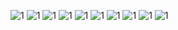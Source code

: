 ![1](https://raw.githubusercontent.com/hunganhfb-org/tailieuhoc/refs/heads/main/lop12/toan/GI%C3%81O%20VI%C3%8AN%20NG%E1%BB%8CC%20HUY%E1%BB%80N%20LB/BON%20SEASON%202026%20-%20STEP%201%20%7C%20N%E1%BB%80N%20T%E1%BA%A2NG%20TO%C3%81N%2012%20%7C%208%20%C4%90I%E1%BB%82M/PART%201.%20GI%E1%BA%A2I%20T%C3%8DCH/Chapter%202.%20Nguy%C3%AAn%20h%C3%A0m%20v%C3%A0%20t%C3%ADch%20ph%C3%A2n/Theme%209.%20%E1%BB%A8ng%20d%E1%BB%A5ng%20c%E1%BB%A7a%20t%C3%ADch%20ph%C3%A2n%20v%C3%A0o%20t%C3%ADnh%20di%E1%BB%87n%20t%C3%ADch%20h%C3%ACnh%20ph%E1%BA%B3ng/anh_1.jpg)
![1](https://raw.githubusercontent.com/hunganhfb-org/tailieuhoc/refs/heads/main/lop12/toan/GI%C3%81O%20VI%C3%8AN%20NG%E1%BB%8CC%20HUY%E1%BB%80N%20LB/BON%20SEASON%202026%20-%20STEP%201%20%7C%20N%E1%BB%80N%20T%E1%BA%A2NG%20TO%C3%81N%2012%20%7C%208%20%C4%90I%E1%BB%82M/PART%201.%20GI%E1%BA%A2I%20T%C3%8DCH/Chapter%202.%20Nguy%C3%AAn%20h%C3%A0m%20v%C3%A0%20t%C3%ADch%20ph%C3%A2n/Theme%209.%20%E1%BB%A8ng%20d%E1%BB%A5ng%20c%E1%BB%A7a%20t%C3%ADch%20ph%C3%A2n%20v%C3%A0o%20t%C3%ADnh%20di%E1%BB%87n%20t%C3%ADch%20h%C3%ACnh%20ph%E1%BA%B3ng/anh_2.jpg)
![1](https://raw.githubusercontent.com/hunganhfb-org/tailieuhoc/refs/heads/main/lop12/toan/GI%C3%81O%20VI%C3%8AN%20NG%E1%BB%8CC%20HUY%E1%BB%80N%20LB/BON%20SEASON%202026%20-%20STEP%201%20%7C%20N%E1%BB%80N%20T%E1%BA%A2NG%20TO%C3%81N%2012%20%7C%208%20%C4%90I%E1%BB%82M/PART%201.%20GI%E1%BA%A2I%20T%C3%8DCH/Chapter%202.%20Nguy%C3%AAn%20h%C3%A0m%20v%C3%A0%20t%C3%ADch%20ph%C3%A2n/Theme%209.%20%E1%BB%A8ng%20d%E1%BB%A5ng%20c%E1%BB%A7a%20t%C3%ADch%20ph%C3%A2n%20v%C3%A0o%20t%C3%ADnh%20di%E1%BB%87n%20t%C3%ADch%20h%C3%ACnh%20ph%E1%BA%B3ng/anh_3.jpg)
![1](https://raw.githubusercontent.com/hunganhfb-org/tailieuhoc/refs/heads/main/lop12/toan/GI%C3%81O%20VI%C3%8AN%20NG%E1%BB%8CC%20HUY%E1%BB%80N%20LB/BON%20SEASON%202026%20-%20STEP%201%20%7C%20N%E1%BB%80N%20T%E1%BA%A2NG%20TO%C3%81N%2012%20%7C%208%20%C4%90I%E1%BB%82M/PART%201.%20GI%E1%BA%A2I%20T%C3%8DCH/Chapter%202.%20Nguy%C3%AAn%20h%C3%A0m%20v%C3%A0%20t%C3%ADch%20ph%C3%A2n/Theme%209.%20%E1%BB%A8ng%20d%E1%BB%A5ng%20c%E1%BB%A7a%20t%C3%ADch%20ph%C3%A2n%20v%C3%A0o%20t%C3%ADnh%20di%E1%BB%87n%20t%C3%ADch%20h%C3%ACnh%20ph%E1%BA%B3ng/anh_4.jpg)
![1](https://raw.githubusercontent.com/hunganhfb-org/tailieuhoc/refs/heads/main/lop12/toan/GI%C3%81O%20VI%C3%8AN%20NG%E1%BB%8CC%20HUY%E1%BB%80N%20LB/BON%20SEASON%202026%20-%20STEP%201%20%7C%20N%E1%BB%80N%20T%E1%BA%A2NG%20TO%C3%81N%2012%20%7C%208%20%C4%90I%E1%BB%82M/PART%201.%20GI%E1%BA%A2I%20T%C3%8DCH/Chapter%202.%20Nguy%C3%AAn%20h%C3%A0m%20v%C3%A0%20t%C3%ADch%20ph%C3%A2n/Theme%209.%20%E1%BB%A8ng%20d%E1%BB%A5ng%20c%E1%BB%A7a%20t%C3%ADch%20ph%C3%A2n%20v%C3%A0o%20t%C3%ADnh%20di%E1%BB%87n%20t%C3%ADch%20h%C3%ACnh%20ph%E1%BA%B3ng/anh_5.jpg)
![1](https://raw.githubusercontent.com/hunganhfb-org/tailieuhoc/refs/heads/main/lop12/toan/GI%C3%81O%20VI%C3%8AN%20NG%E1%BB%8CC%20HUY%E1%BB%80N%20LB/BON%20SEASON%202026%20-%20STEP%201%20%7C%20N%E1%BB%80N%20T%E1%BA%A2NG%20TO%C3%81N%2012%20%7C%208%20%C4%90I%E1%BB%82M/PART%201.%20GI%E1%BA%A2I%20T%C3%8DCH/Chapter%202.%20Nguy%C3%AAn%20h%C3%A0m%20v%C3%A0%20t%C3%ADch%20ph%C3%A2n/Theme%209.%20%E1%BB%A8ng%20d%E1%BB%A5ng%20c%E1%BB%A7a%20t%C3%ADch%20ph%C3%A2n%20v%C3%A0o%20t%C3%ADnh%20di%E1%BB%87n%20t%C3%ADch%20h%C3%ACnh%20ph%E1%BA%B3ng/anh_6.jpg)
![1](https://raw.githubusercontent.com/hunganhfb-org/tailieuhoc/refs/heads/main/lop12/toan/GI%C3%81O%20VI%C3%8AN%20NG%E1%BB%8CC%20HUY%E1%BB%80N%20LB/BON%20SEASON%202026%20-%20STEP%201%20%7C%20N%E1%BB%80N%20T%E1%BA%A2NG%20TO%C3%81N%2012%20%7C%208%20%C4%90I%E1%BB%82M/PART%201.%20GI%E1%BA%A2I%20T%C3%8DCH/Chapter%202.%20Nguy%C3%AAn%20h%C3%A0m%20v%C3%A0%20t%C3%ADch%20ph%C3%A2n/Theme%209.%20%E1%BB%A8ng%20d%E1%BB%A5ng%20c%E1%BB%A7a%20t%C3%ADch%20ph%C3%A2n%20v%C3%A0o%20t%C3%ADnh%20di%E1%BB%87n%20t%C3%ADch%20h%C3%ACnh%20ph%E1%BA%B3ng/anh_7.jpg)
![1](https://raw.githubusercontent.com/hunganhfb-org/tailieuhoc/refs/heads/main/lop12/toan/GI%C3%81O%20VI%C3%8AN%20NG%E1%BB%8CC%20HUY%E1%BB%80N%20LB/BON%20SEASON%202026%20-%20STEP%201%20%7C%20N%E1%BB%80N%20T%E1%BA%A2NG%20TO%C3%81N%2012%20%7C%208%20%C4%90I%E1%BB%82M/PART%201.%20GI%E1%BA%A2I%20T%C3%8DCH/Chapter%202.%20Nguy%C3%AAn%20h%C3%A0m%20v%C3%A0%20t%C3%ADch%20ph%C3%A2n/Theme%209.%20%E1%BB%A8ng%20d%E1%BB%A5ng%20c%E1%BB%A7a%20t%C3%ADch%20ph%C3%A2n%20v%C3%A0o%20t%C3%ADnh%20di%E1%BB%87n%20t%C3%ADch%20h%C3%ACnh%20ph%E1%BA%B3ng/anh_8.jpg)
![1](https://raw.githubusercontent.com/hunganhfb-org/tailieuhoc/refs/heads/main/lop12/toan/GI%C3%81O%20VI%C3%8AN%20NG%E1%BB%8CC%20HUY%E1%BB%80N%20LB/BON%20SEASON%202026%20-%20STEP%201%20%7C%20N%E1%BB%80N%20T%E1%BA%A2NG%20TO%C3%81N%2012%20%7C%208%20%C4%90I%E1%BB%82M/PART%201.%20GI%E1%BA%A2I%20T%C3%8DCH/Chapter%202.%20Nguy%C3%AAn%20h%C3%A0m%20v%C3%A0%20t%C3%ADch%20ph%C3%A2n/Theme%209.%20%E1%BB%A8ng%20d%E1%BB%A5ng%20c%E1%BB%A7a%20t%C3%ADch%20ph%C3%A2n%20v%C3%A0o%20t%C3%ADnh%20di%E1%BB%87n%20t%C3%ADch%20h%C3%ACnh%20ph%E1%BA%B3ng/anh_9.jpg)
![1](https://raw.githubusercontent.com/hunganhfb-org/tailieuhoc/refs/heads/main/lop12/toan/GI%C3%81O%20VI%C3%8AN%20NG%E1%BB%8CC%20HUY%E1%BB%80N%20LB/BON%20SEASON%202026%20-%20STEP%201%20%7C%20N%E1%BB%80N%20T%E1%BA%A2NG%20TO%C3%81N%2012%20%7C%208%20%C4%90I%E1%BB%82M/PART%201.%20GI%E1%BA%A2I%20T%C3%8DCH/Chapter%202.%20Nguy%C3%AAn%20h%C3%A0m%20v%C3%A0%20t%C3%ADch%20ph%C3%A2n/Theme%209.%20%E1%BB%A8ng%20d%E1%BB%A5ng%20c%E1%BB%A7a%20t%C3%ADch%20ph%C3%A2n%20v%C3%A0o%20t%C3%ADnh%20di%E1%BB%87n%20t%C3%ADch%20h%C3%ACnh%20ph%E1%BA%B3ng/anh_10.jpg)
